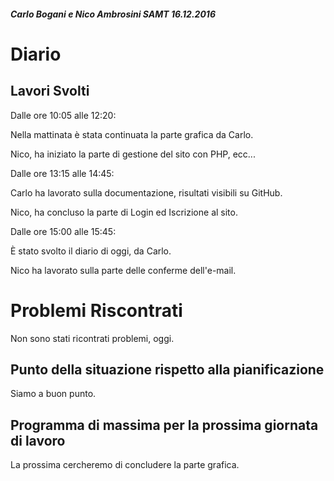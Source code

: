 ##### Carlo Bogani e Nico Ambrosini SAMT 16.12.2016

# Diario

## Lavori Svolti

Dalle ore 10:05 alle 12:20:   

Nella mattinata è stata continuata la parte grafica da Carlo.

Nico, ha iniziato la parte di gestione del sito con PHP, ecc...

Dalle ore 13:15 alle 14:45:

Carlo ha lavorato sulla documentazione, risultati visibili su GitHub.

Nico, ha concluso la parte di Login ed Iscrizione al sito.

Dalle ore 15:00 alle 15:45:   

È stato svolto il diario di oggi, da Carlo.  

Nico ha lavorato sulla parte delle conferme dell'e-mail.

# Problemi Riscontrati

Non sono stati ricontrati problemi, oggi.

## Punto della situazione rispetto alla pianificazione

Siamo a buon punto.

## Programma di massima per la prossima giornata di lavoro

La prossima cercheremo di concludere la parte grafica.
